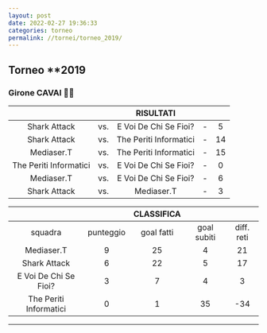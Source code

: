 ```yaml
---
layout: post
date: 2022-02-27 19:36:33
categories: torneo
permalink: //tornei/torneo_2019/
---
```


<h2>Torneo **2019</h2>

<h3>Girone CAVAI 🐴🐴</h3>

|  |  | **RISULTATI** |  |  |
|:---:|:---:|:---:|:---:|:---:|
|  Shark Attack | vs.|  E Voi De Chi Se Fioi? | - | 5 | 0 |
|  Shark Attack | vs.|  The Periti Informatici | - | 14 | 1 |
|  Mediaser.T | vs.|  The Periti Informatici | - | 15 | 0 |
|  The Periti Informatici | vs.|  E Voi De Chi Se Fioi? | - | 0 | 6 |
|  Mediaser.T | vs.|  E Voi De Chi Se Fioi? | - | 6 | 1 |
|  Shark Attack | vs.|  Mediaser.T | - | 3 | 4 |


|  |  | **CLASSIFICA** |  |  |
|:---:|:---:|:---:|:---:|:---:|
|squadra|punteggio|goal fatti|goal subiti|diff. reti|
|  Mediaser.T |   9 |  25 | 4 | 21 |
|  Shark Attack |   6 |  22 | 5 | 17 |
|  E Voi De Chi Se Fioi? |   3 |  7 | 4 | 3 |
|  The Periti Informatici |   0 |  1 | 35 | -34 |


---